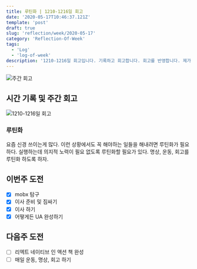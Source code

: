 ```yaml
---
title: 루틴화 | 1210-1216일 회고
date: '2020-05-17T10:46:37.121Z'
template: 'post'
draft: true
slug: 'reflection/week/2020-05-17'
category: 'Reflection-Of-Week'
tags:
  - 'Log'
  - 'log-of-week'
description: '1210-1216일 회고입니다. 기록하고 회고합니다. 회고를 반영합니다. 제가 자라는 방식입니다.'
---
```

![주간 회고](https://imgur.com/PwMHNaY.png)


## 시간 기록 및 주간 회고 

![1210-1216일 회고](https://imgur.com/7OYBxGv.png)

### 루틴화
요즘 신경 쓰이는게 많다. 이런 상황에서도 꼭 해야하는 일들을 해내려면 루틴화가 필요하다. 실행하는데 의지적 노력이 필요 없도록 루틴화할 필요가 있다. 명상, 운동, 회고를 루틴화 하도록 하자.

## 이번주 도전
- [x] mobx 탐구 
- [x] 이사 준비 및 짐싸기
- [x] 이사 하기 
- [x] 어떻게든 UA 완성하기 

## 다음주 도전
- [ ] 리엑트 네이티브 인 액션 책 완성
- [ ] 매일 운동, 명상, 회고 하기 
